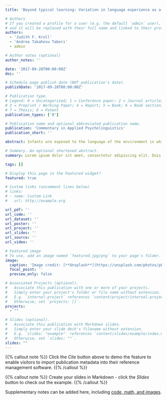```yaml
---
title: 'Beyond typical learning: Variation in language experience as a lens to the developing mind'

# Authors
# If you created a profile for a user (e.g. the default `admin` user), write the username (folder name) here
# and it will be replaced with their full name and linked to their profile.
authors:
  - 'Judith F. Kroll'
  - 'Andrea Takahesu Tabori'
  - admin

# Author notes (optional)
author_notes: ''

date: '2017-09-28T00:00:00Z'
doi: ''

# Schedule page publish date (NOT publication's date).
publishDate: '2017-09-28T00:00:00Z'

# Publication type.
# Legend: 0 = Uncategorized; 1 = Conference paper; 2 = Journal article;
# 3 = Preprint / Working Paper; 4 = Report; 5 = Book; 6 = Book section;
# 7 = Thesis; 8 = Patent
publication_types: ['0']

# Publication name and optional abbreviated publication name.
publication: 'Commentary in Applied Psycholinguistics'
publication_short: ''

abstract: Infants are exposed to the language of the environment in which they are born and, in most instances, become native speakers of that language. Although the history of research on language acquisition provides a colorful debate on the specific ways that nature and nurture shape this process (e.g., MacWhinney, 1999; Pinker, 1995), its primary focus has been on typically developing children exposed to a single language from birth. Pierce, Genesee, Delcenserie, and Morgan (2017) turn the table on this discussion to argue that critically important lessons can be learned by shifting the focus from typically developing children to children for whom the trajectory of language learning follows a different course. Some of the variation in language development reflects attributes of child learners themselves, such as whether they are born hearing or deaf and whether they have conditions that disrupt their ability to fully perceive the speech input to which they are exposed. Other variations reflect attributes of the external conditions in which learners develop, including whether they remain in their country of birth or move to a location in which another language is spoken, whether exposure to the native language is continuous or disrupted, and whether they are exposed to a second language (L2) early or late in development. For deaf children, there is also variation in whether their parents or caregivers are themselves deaf or hearing and able to expose them to sign language during infancy. Pierce et al. use the diversity of early language experience as a tool to examine the relation between phonological working memory and language development and to begin to suggest how conditions that may produce costs or benefits in language learning may be related to one another.

# Summary. An optional shortened abstract.
summary: Lorem ipsum dolor sit amet, consectetur adipiscing elit. Duis posuere tellus ac convallis placerat. Proin tincidunt magna sed ex sollicitudin condimentum.

tags: []

# Display this page in the Featured widget?
featured: true

# Custom links (uncomment lines below)
# links:
# - name: Custom Link
#   url: http://example.org

url_pdf: ''
url_code: ''
url_dataset: ''
url_poster: ''
url_project: ''
url_slides: ''
url_source: ''
url_video: ''

# Featured image
# To use, add an image named `featured.jpg/png` to your page's folder.
image:
  caption: 'Image credit: [**Unsplash**](https://unsplash.com/photos/pLCdAaMFLTE)'
  focal_point: ''
  preview_only: false

# Associated Projects (optional).
#   Associate this publication with one or more of your projects.
#   Simply enter your project's folder or file name without extension.
#   E.g. `internal-project` references `content/project/internal-project/index.md`.
#   Otherwise, set `projects: []`.
projects:
  - ""

# Slides (optional).
#   Associate this publication with Markdown slides.
#   Simply enter your slide deck's filename without extension.
#   E.g. `slides: "example"` references `content/slides/example/index.md`.
#   Otherwise, set `slides: ""`.
slides: ""
---
```


{{% callout note %}}
Click the _Cite_ button above to demo the feature to enable visitors to import publication metadata into their reference management software.
{{% /callout %}}

{{% callout note %}}
Create your slides in Markdown - click the _Slides_ button to check out the example.
{{% /callout %}}

Supplementary notes can be added here, including [code, math, and images](https://wowchemy.com/docs/writing-markdown-latex/).